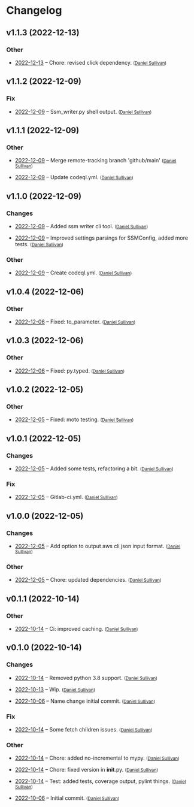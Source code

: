 # Changelog


## v1.1.3 (2022-12-13)

### Other

  * [2022-12-13](065fa87952f5a2632a3979f93e8e03fb67aa3402) – Chore: revised click dependency.  <small>([Daniel Sullivan](mailto:daniel.j.sullivan@state.mn.us))</small>


## v1.1.2 (2022-12-09)

### Fix

  * [2022-12-09](5dfcaf4506d1b83c960069409632dc2e57774448) – Ssm_writer.py shell output.  <small>([Daniel Sullivan](mailto:daniel.j.sullivan@state.mn.us))</small>


## v1.1.1 (2022-12-09)

### Other

  * [2022-12-09](0be5fd655a64f0ac66a26cb8bdaf7b97e7b1dd8b) – Merge remote-tracking branch 'github/main'  <small>([Daniel Sullivan](mailto:daniel.j.sullivan@state.mn.us))</small>

  * [2022-12-09](2aa4216280f65c4034c6a7dc99fc00b8c46f9e75) – Update codeql.yml.  <small>([Daniel Sullivan](mailto:4440652+mumblepins@users.noreply.github.com))</small>


## v1.1.0 (2022-12-09)

### Changes

  * [2022-12-09](f7305ff17e615e4ad2141d15b666ce2eab210991) – Added ssm writer cli tool.  <small>([Daniel Sullivan](mailto:daniel.j.sullivan@state.mn.us))</small>

  * [2022-12-09](22edd20733974b52aa037da122ce6670093fad70) – Improved settings parsings for SSMConfig, added more tests.  <small>([Daniel Sullivan](mailto:daniel.j.sullivan@state.mn.us))</small>

### Other

  * [2022-12-09](9f10d1978635e0ce3ada229b1132030989d981fe) – Create codeql.yml.  <small>([Daniel Sullivan](mailto:4440652+mumblepins@users.noreply.github.com))</small>


## v1.0.4 (2022-12-06)

### Other

  * [2022-12-06](1f99a5de64d363c8fdd1d4048caf22285886000c) – Fixed: to_parameter.  <small>([Daniel Sullivan](mailto:daniel.j.sullivan@state.mn.us))</small>


## v1.0.3 (2022-12-06)

### Other

  * [2022-12-06](2ee19c8de007c5471eea8431982bc36b56f30599) – Fixed: py.typed.  <small>([Daniel Sullivan](mailto:daniel.j.sullivan@state.mn.us))</small>


## v1.0.2 (2022-12-05)

### Other

  * [2022-12-05](aad907b8ce726dc659040af0d84524c81f4e8db1) – Fixed: moto testing.  <small>([Daniel Sullivan](mailto:daniel.j.sullivan@state.mn.us))</small>


## v1.0.1 (2022-12-05)

### Changes

  * [2022-12-05](9f88b595debaaca3d69d3403deb0581d03422b8e) – Added some tests, refactoring a bit.  <small>([Daniel Sullivan](mailto:daniel.j.sullivan@state.mn.us))</small>

### Fix

  * [2022-12-05](7a412cd4369ff7b09b105ee870c8558e2d44aa57) – Gitlab-ci.yml.  <small>([Daniel Sullivan](mailto:daniel.j.sullivan@state.mn.us))</small>


## v1.0.0 (2022-12-05)

### Changes

  * [2022-12-05](81d78b2dc828e6096cb05bc8e43b96b2543d509b) – Add option to output aws cli json input format.  <small>([Daniel Sullivan](mailto:daniel.j.sullivan@state.mn.us))</small>

### Other

  * [2022-12-05](577f4812ff519113fc10bf4c16cb810c49a3dd45) – Chore: updated dependencies.  <small>([Daniel Sullivan](mailto:daniel.j.sullivan@state.mn.us))</small>


## v0.1.1 (2022-10-14)

### Other

  * [2022-10-14](d5100cf07790655b35e77629e49c906e8302bc94) – Ci: improved caching.  <small>([Daniel Sullivan](mailto:daniel.j.sullivan@state.mn.us))</small>


## v0.1.0 (2022-10-14)

### Changes

  * [2022-10-14](01a2fdafd53fbc7852bfd99f144b6b357ee5fc35) – Removed python 3.8 support.  <small>([Daniel Sullivan](mailto:daniel.j.sullivan@state.mn.us))</small>

  * [2022-10-13](64691d6c2f07870c95b8035333122f6e02be577b) – Wip.  <small>([Daniel Sullivan](mailto:daniel.j.sullivan@state.mn.us))</small>

  * [2022-10-06](1336cc0ecb67fbdc49e255e8faa198ef3d82c1c1) – Name change initial commit.  <small>([Daniel Sullivan](mailto:daniel.j.sullivan@state.mn.us))</small>

### Fix

  * [2022-10-14](e95bc39416490fe6c2a953bd4d6de0ccf2fa43fb) – Some fetch children issues.  <small>([Daniel Sullivan](mailto:daniel.j.sullivan@state.mn.us))</small>

### Other

  * [2022-10-14](a91b5efc1d3168a40af50f050fe9ec103a4a6930) – Chore: added no-incremental to mypy.  <small>([Daniel Sullivan](mailto:daniel.j.sullivan@state.mn.us))</small>

  * [2022-10-14](5b8e4234e6e50ea5548c277be3957ad350559173) – Chore: fixed version in __init__.py.  <small>([Daniel Sullivan](mailto:daniel.j.sullivan@state.mn.us))</small>

  * [2022-10-14](71f340af374e56b0da8b799d1dac4f833dd55b76) – Test: added tests, coverage output, pylint things.  <small>([Daniel Sullivan](mailto:daniel.j.sullivan@state.mn.us))</small>

  * [2022-10-06](c39da92e5f4082349ef65b6438dbbbccee18538e) – Initial commit.  <small>([Daniel Sullivan](mailto:4440652+mumblepins@users.noreply.github.com))</small>


